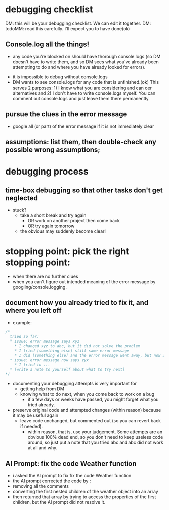 # debugging checklist
DM: this will be your debugging checklist. We can edit it together.
DM: todoMM: read this carefully. I'll expect you to have done(ok)

## Console.log all the things!
* any code you're blocked on should have thorough console.logs (so DM doesn't have to write them, and so DM sees what you've already been attempting to do and where you have already looked for errors).
- it is impossible to debug without console.logs
- DM wants to see console.logs for any code that is unfinished.(ok) This serves 2 purposes: 1) I know what you are considering and can oer alternatives and 2) I don't have to write console.logs myself. You can comment out console.logs and just leave them there permanently.
## pursue the clues in the error message
* google all (or part) of the error message if it is not immediately clear
## assumptions: list them, then double-check any possible wrong assumptions;

# debugging process

## time-box debugging so that other tasks don't get neglected
- stuck? 
  - take a short break and try again
    - OR work on another project then come back
    - OR try again tomorrow
  - the obvious may suddenly become clear!
# stopping point: pick the right stopping point: 
  * when there are no further clues
  * when you can't figure out intended meaning of the error message by googling/console.logging.
## document how you already tried to fix it, and where you left off
- example:
```js
/*
  tried so far:
  * issue: error message says xyz
    * I changed xyz to abc, but it did not solve the problem
    * I tried [something else] still same error message    
    * I did [something else] and the error message went away, but now I get a different error message
  * issue: error message now says zyx
    * I tried to ...
  * [write a note to yourself about what to try next]
*/
```
- documenting your debugging attempts is very important for
  - getting help from DM
  - knowing what to do next, when you come back to work on a bug
    - if a few days or weeks have passed, you might forget what you tried already.
- preserve original code and attempted changes (within reason) because it may be useful again
  - leave code unchanged, but commented out (so you can revert back if needed).
    - within reason, that is, use your judgement. Some attempts are an obvious 100% dead end, so you don't need to keep useless code around, so just put a note that you tried abc and abc did not work at all and why.

## AI Prompt: fix the code Weather function
- i asked the AI prompt to fix fix the code Weather function
- the AI prompt corrected the code by :
- removing all the comments
- converting the first nested children of the weather object into an array
- then returned that array by trying to access the properties of the first children, but the AI prompt did not resolve it.